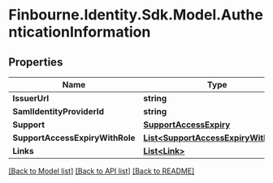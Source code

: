 # Finbourne.Identity.Sdk.Model.AuthenticationInformation

## Properties

Name | Type | Description | Notes
------------ | ------------- | ------------- | -------------
**IssuerUrl** | **string** |  | 
**SamlIdentityProviderId** | **string** |  | [optional] 
**Support** | [**SupportAccessExpiry**](SupportAccessExpiry.md) |  | [optional] 
**SupportAccessExpiryWithRole** | [**List&lt;SupportAccessExpiryWithRole&gt;**](SupportAccessExpiryWithRole.md) |  | [optional] 
**Links** | [**List&lt;Link&gt;**](Link.md) |  | [optional] 

[[Back to Model list]](../README.md#documentation-for-models) [[Back to API list]](../README.md#documentation-for-api-endpoints) [[Back to README]](../README.md)

